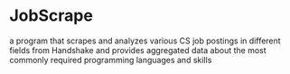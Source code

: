 # JobScrape
a program that scrapes and analyzes various CS job postings in different 
fields from  Handshake and provides aggregated data about the most 
commonly required programming languages and skills 
